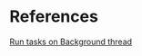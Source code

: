 # References

[Run tasks on Background thread](https://blog.nfnlabs.in/run-tasks-on-background-thread-swift-5d3aec272140)
